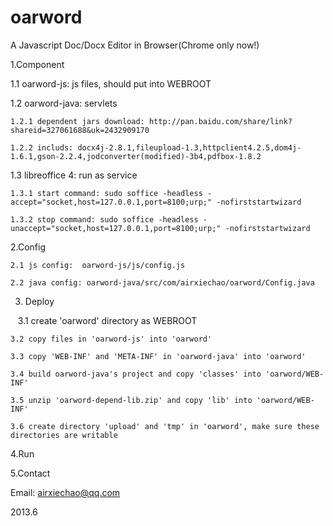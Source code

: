 oarword
=======

A Javascript Doc/Docx Editor in Browser(Chrome only now!)

1.Component

  1.1 oarword-js: js files, should put into WEBROOT
  
  1.2 oarword-java: servlets
    
    1.2.1 dependent jars download: http://pan.baidu.com/share/link?shareid=327061688&uk=2432909170
    
    1.2.2 includs: docx4j-2.8.1,fileupload-1.3,httpclient4.2.5,dom4j-1.6.1,gson-2.2.4,jodconverter(modified)-3b4,pdfbox-1.8.2
 
  1.3 libreoffice 4: run as service

    1.3.1 start command: sudo soffice -headless -accept="socket,host=127.0.0.1,port=8100;urp;" -nofirststartwizard

    1.3.2 stop command: sudo soffice -headless -unaccept="socket,host=127.0.0.1,port=8100;urp;" -nofirststartwizard
    

2.Config

    2.1 js config:  oarword-js/js/config.js
  
    2.2 java config: oarword-java/src/com/airxiechao/oarword/Config.java
    
3. Deploy

    3.1 create 'oarword' directory as WEBROOT
    
    3.2 copy files in 'oarword-js' into 'oarword'
    
    3.3 copy 'WEB-INF' and 'META-INF' in 'oarword-java' into 'oarword'
    
    3.4 build oarword-java's project and copy 'classes' into 'oarword/WEB-INF'
    
    3.5 unzip 'oarword-depend-lib.zip' and copy 'lib' into 'oarword/WEB-INF'
    
    3.6 create directory 'upload' and 'tmp' in 'oarword', make sure these directories are writable
  
4.Run

5.Contact

  Email: airxiechao@qq.com

2013.6
